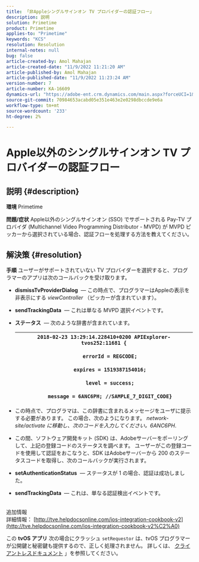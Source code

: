 ```yaml
---
title: 「非Appleシングルサインオン TV プロバイダーの認証フロー」
description: 説明
solution: Primetime
product: Primetime
applies-to: "Primetime"
keywords: "KCS"
resolution: Resolution
internal-notes: null
bug: false
article-created-by: Amol Mahajan
article-created-date: "11/9/2022 11:21:20 AM"
article-published-by: Amol Mahajan
article-published-date: "11/9/2022 11:23:24 AM"
version-number: 7
article-number: KA-16609
dynamics-url: "https://adobe-ent.crm.dynamics.com/main.aspx?forceUCI=1&pagetype=entityrecord&etn=knowledgearticle&id=214140a2-2060-ed11-9561-6045bd006268"
source-git-commit: 70984653acabd05e351e463e2e0298dbccde9e6a
workflow-type: tm+mt
source-wordcount: '233'
ht-degree: 2%

---
```


# Apple以外のシングルサインオン TV プロバイダーの認証フロー

## 説明 {#description}

<b>環境</b>
Primetime


<b>問題/症状</b>
Apple以外のシングルサインオン (SSO) でサポートされる Pay-TV プロバイダ (Multichannel Video Programming Distributor - MVPD) が MVPD ピッカーから選択されている場合、認証フローを処理する方法を教えてください。


## 解決策 {#resolution}

<b>手順</b>
ユーザーがサポートされていない TV プロバイダーを選択すると、プログラマーのアプリは次のコールバックを受け取ります。

- <b>dismissTvProviderDialog</b>  — この時点で、プログラマーはAppleの表示を非表示にする *viewController* （ピッカーが含まれています）。
- <b>sendTrackingData</b>  — これは単なる MVPD 選択イベントです。
- <b>ステータス</b>  — 次のような辞書が含まれています。

   | `2018-02-23 13:29:14.228410+0200 APIExplorer-tvos252:11681 {`<br><br>`    errorId = REGCODE;`<br><br>`    expires = 1519387154016;`<br><br>`    level = success;`<br><br>`    message = 6ANC6PH; //SAMPLE_7_DIGIT_CODE}` |
   | --- |


- この時点で、プログラマは、この辞書に含まれるメッセージをユーザに提示する必要があります。 この場合、次のようになります。 *network-site/activate に移動し、次のコードを入力してください。6ANC6PH*.
- この間、ソフトウェア開発キット (SDK) は、Adobeサーバーをポーリングして、上記の登録コードのステータスを調べます。 ユーザーがこの登録コードを使用して認証をおこなうと、SDK はAdobeサーバーから 200 のステータスコードを取得し、次のコールバックが実行されます。


- <b>setAuthenticationStatus</b>  — ステータスが 1 の場合、認証は成功しました。


- <b>sendTrackingData </b> — これは、単なる認証検出イベントです。

<br>追加情報<br>
詳細情報： [http://tve.helpdocsonline.com/ios-integration-cookbook-v2](http://tve.helpdocsonline.com/ios-integration-cookbook-v2%C2%A0)

この <b>tvOS アプリ</b> 次の場合にクラッシュ `setRequestor` は、tvOS プログラマーが公開鍵と秘密鍵も提供するので、正しく処理されません。 詳しくは、 [クライアントレスドキュメント](http://tve.helpdocsonline.com/clientless-integration-cookbook-v2$create_dev) 」を参照してください。


